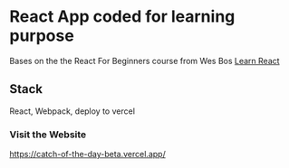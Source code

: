 # React App coded for learning purpose

Bases on the the React For Beginners course from Wes Bos <a href="https://ReactForBeginners.com/">Learn React</a>

## Stack
React, Webpack, deploy to vercel 

### Visit the Website
https://catch-of-the-day-beta.vercel.app/
